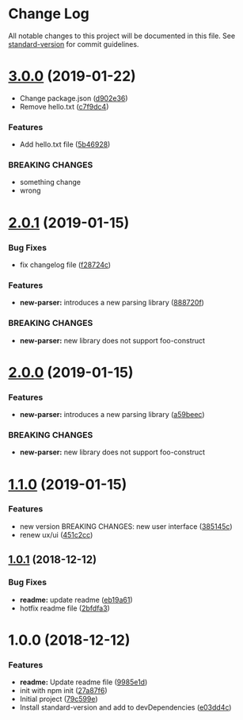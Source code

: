 # Change Log

All notable changes to this project will be documented in this file. See [standard-version](https://github.com/conventional-changelog/standard-version) for commit guidelines.

<a name="3.0.0"></a>
# [3.0.0](https://github.com/zhuongnx/study-release/compare/v3.0.0...v) (2019-01-22)


* Change package.json ([d902e36](https://github.com/zhuongnx/study-release/commit/d902e36))
* Remove hello.txt ([c7f9dc4](https://github.com/zhuongnx/study-release/commit/c7f9dc4))


### Features

* Add hello.txt file ([5b46928](https://github.com/zhuongnx/study-release/commit/5b46928))


### BREAKING CHANGES

* something change
* wrong



<a name="2.0.1"></a>
# [2.0.1](https://github.com/zhuongnx/study-release/compare/v2.0.1...v) (2019-01-15)


### Bug Fixes

* fix changelog file ([f28724c](https://github.com/zhuongnx/study-release/commit/f28724c))


### Features

* **new-parser:** introduces a new parsing library ([888720f](https://github.com/zhuongnx/study-release/commit/888720f))


### BREAKING CHANGES

* **new-parser:** new library does not support foo-construct



<a name="2.0.0"></a>
# [2.0.0](https://github.com/zhuongnx/study-release/compare/v1.1.0...v) (2019-01-15)


### Features

* **new-parser:** introduces a new parsing library ([a59beec](https://github.com/zhuongnx/study-release/commit/a59beec))


### BREAKING CHANGES

* **new-parser:** new library does not support foo-construct



<a name="1.1.0"></a>
# [1.1.0](https://github.com/zhuongnx/study-release/compare/v1.0.1...v1.1.0) (2019-01-15)


### Features

* new version BREAKING CHANGES: new user interface ([385145c](https://github.com/zhuongnx/study-release/commit/385145c))
* renew ux/ui ([451c2cc](https://github.com/zhuongnx/study-release/commit/451c2cc))



<a name="1.0.1"></a>
## [1.0.1](https://github.com/zhuongnx/study-release/compare/v1.0.0...v1.0.1) (2018-12-12)


### Bug Fixes

* **readme:** update readme ([eb19a61](https://github.com/zhuongnx/study-release/commit/eb19a61))
* hotfix readme file ([2bfdfa3](https://github.com/zhuongnx/study-release/commit/2bfdfa3))



<a name="1.0.0"></a>
# 1.0.0 (2018-12-12)


### Features

* **readme:** Update readme file ([9985e1d](https://github.com/zhuongnx/study-release/commit/9985e1d))
* init with npm init ([27a87f6](https://github.com/zhuongnx/study-release/commit/27a87f6))
* Initial project ([79c599e](https://github.com/zhuongnx/study-release/commit/79c599e))
* Install standard-version and add to devDependencies ([e03dd4c](https://github.com/zhuongnx/study-release/commit/e03dd4c))
